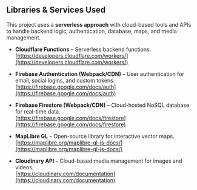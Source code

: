 ## Libraries & Services Used

This project uses a **serverless approach** with cloud-based tools and APIs to handle backend logic, authentication, database, maps, and media management.

- **Cloudflare Functions** – Serverless backend functions.  
  [https://developers.cloudflare.com/workers/](https://developers.cloudflare.com/workers/)

- **Firebase Authentication (Webpack/CDN)** – User authentication for email, social logins, and custom tokens.  
  [https://firebase.google.com/docs/auth](https://firebase.google.com/docs/auth)

- **Firebase Firestore (Webpack/CDN)** – Cloud-hosted NoSQL database for real-time data.  
  [https://firebase.google.com/docs/firestore](https://firebase.google.com/docs/firestore)

- **MapLibre GL** – Open-source library for interactive vector maps.  
  [https://maplibre.org/maplibre-gl-js-docs/](https://maplibre.org/maplibre-gl-js-docs/)

- **Cloudinary API** – Cloud-based media management for images and videos.  
  [https://cloudinary.com/documentation](https://cloudinary.com/documentation)
